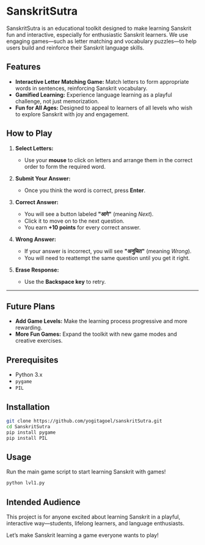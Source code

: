 # SanskritSutra

SanskritSutra is an educational toolkit designed to make learning Sanskrit fun and interactive, especially for enthusiastic Sanskrit learners. We use engaging games—such as letter matching and vocabulary puzzles—to help users build and reinforce their Sanskrit language skills.

## Features

- **Interactive Letter Matching Game:** Match letters to form appropriate words in sentences, reinforcing Sanskrit vocabulary.
- **Gamified Learning:** Experience language learning as a playful challenge, not just memorization.
- **Fun for All Ages:** Designed to appeal to learners of all levels who wish to explore Sanskrit with joy and engagement.

## How to Play

1. **Select Letters:**  
   - Use your **mouse** to click on letters and arrange them in the correct order to form the required word.

2. **Submit Your Answer:**  
   - Once you think the word is correct, press **Enter**.  

3. **Correct Answer:**  
   - You will see a button labeled **"आगे"** (meaning *Next*).  
   - Click it to move on to the next question.  
   - You earn **+10 points** for every correct answer.  

4. **Wrong Answer:**  
   - If your answer is incorrect, you will see **"अनुचित"** (meaning *Wrong*).  
   - You will need to reattempt the same question until you get it right.  

5. **Erase Response:**  
   - Use the **Backspace key** to retry.  

---

## Future Plans

- **Add Game Levels:** Make the learning process progressive and more rewarding.
- **More Fun Games:** Expand the toolkit with new game modes and creative exercises.

## Prerequisites

- Python 3.x
- `pygame`
- `PIL`  

## Installation

```bash
git clone https://github.com/yogitagoel/sanskritSutra.git
cd SanskritSutra
pip install pygame
pip install PIL
```

## Usage

Run the main game script to start learning Sanskrit with games!
```bash
python lvl1.py
```

## Intended Audience

This project is for anyone excited about learning Sanskrit in a playful, interactive way—students, lifelong learners, and language enthusiasts.

Let’s make Sanskrit learning a game everyone wants to play!
